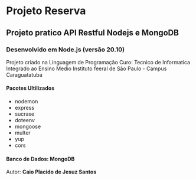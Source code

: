 # Projeto Reserva

## Projeto pratico API Restful Nodejs e MongoDB

### Desenvolvido em Node.js (versão 20.10)

Projeto criado na Linguagem de Programação 
Curo: Tecnico de Informatica Integrado ao Ensino Medio
Instituto feeral de São Paulo - Campus Caraguatatuba

#### Pacotes Ultilizados

* nodemon
* express
* sucrase
* doteenv
* mongoose
* multer
* yup
* cors

#### Banco de Dados: MongoDB

Autor: **Caio Placido de Jesuz Santos**